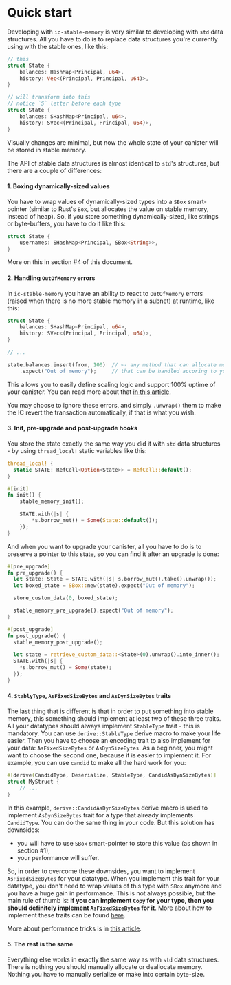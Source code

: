 # Quick start

Developing with `ic-stable-memory` is very similar to developing with `std` data structures. All you have to do is to
replace data structures you're currently using with the stable ones, like this:
```rust
// this
struct State {
    balances: HashMap<Principal, u64>,
    history: Vec<(Principal, Principal, u64)>,
}

// will transform into this
// notice `S` letter before each type
struct State {
    balances: SHashMap<Principal, u64>,
    history: SVec<(Principal, Principal, u64)>,
}
```
Visually changes are minimal, but now the whole state of your canister will be stored in stable memory.

The API of stable data structures is almost identical to `std`'s structures, but there are a couple of differences:

#### 1. Boxing dynamically-sized values

You have to wrap values of dynamically-sized types into a `SBox` smart-pointer (similar to Rust's `Box`, but allocates the 
value on stable memory, instead of heap). So, if you store something dynamically-sized, like strings or byte-buffers, 
you have to do it like this:
```rust
struct State {
    usernames: SHashMap<Principal, SBox<String>>,
}
```

More on this in section #4 of this document.

#### 2. Handling `OutOfMemory` errors
In `ic-stable-memory` you have an ability to react to `OutOfMemory` errors (raised when there is no more stable memory
in a subnet) at runtime, like this:
```rust
struct State {
    balances: SHashMap<Principal, u64>,
    history: SVec<(Principal, Principal, u64)>,
}

// ...

state.balances.insert(from, 100)  // <- any method that can allocate memory returns a `Result`
    .expect("Out of memory");     // that can be handled accoring to your needs
```
This allows you to easily define scaling logic and support 100% uptime of your canister. You can read more about that
[in this article](./out-of-memory-error-handling.md).

You may choose to ignore these errors, and simply `.unwrap()` them to make the IC revert the transaction automatically, 
if that is what you wish.

#### 3. Init, pre-upgrade and post-upgrade hooks
You store the state exactly the same way you did it with `std` data structures - by using `thread_local!` static variables
like this:
```rust
thread_local! {
  static STATE: RefCell<Option<State>> = RefCell::default();
}

#[init]
fn init() {
    stable_memory_init();

    STATE.with(|s| {
        *s.borrow_mut() = Some(State::default());
    });
}
```

And when you want to upgrade your canister, all you have to do is to preserve a pointer to this state, so you can find it
after an upgrade is done:
```rust
#[pre_upgrade]
fn pre_upgrade() {
  let state: State = STATE.with(|s| s.borrow_mut().take().unwrap());
  let boxed_state = SBox::new(state).expect("Out of memory");

  store_custom_data(0, boxed_state);

  stable_memory_pre_upgrade().expect("Out of memory");
}

#[post_upgrade]
fn post_upgrade() {
  stable_memory_post_upgrade();

  let state = retrieve_custom_data::<State>(0).unwrap().into_inner();
  STATE.with(|s| {
    *s.borrow_mut() = Some(state);
  });
}
```

#### 4. `StablyType`, `AsFixedSizeBytes` and `AsDynSizeBytes` traits
The last thing that is different is that in order to put something into stable memory, 
this something should implement at least two of these three traits. All your datatypes should
always implement `StableType` trait - this is mandatory. You can use `derive::StableType` derive
macro to make your life easier. Then you have to choose an encoding trait to also implement for your
data: `AsFixedSizeBytes` or `AsDynSizeBytes`. As a beginner, you might want to choose the second one,
because it is easier to implement it. For example, you can use `candid` to make all the hard work for you:
```rust
#[derive(CandidType, Deserialize, StableType, CandidAsDynSizeBytes)]
struct MyStruct {
    // ...
}
```
In this example, `derive::CandidAsDynSizeBytes` derive macro is used to implement `AsDynSizeBytes` trait for
a type that already implements `CandidType`. You can do the same thing in your code. But this solution has
downsides:
* you will have to use `SBox` smart-pointer to store this value (as shown in section #1);
* your performance will suffer.

So, in order to overcome these downsides, you want to implement `AsFixedSizeBytes` for your datatype. When you implement
this trait for your datatype, you don't need to wrap values of this type with `SBox` anymore and you have a huge gain in
performance. This is not always possible, but the main rule of thumb is: **if you can implement `Copy` for your type, 
then you should definitely implement `AsFixedSizeBytes` for it**. More about how to implement these traits can be 
found [here](./encoding.md). 

More about performance tricks is in [this article](./perfomance.md).

#### 5. The rest is the same
Everything else works in exactly the same way as with `std` data structures. There is nothing you should manually allocate
or deallocate memory. Nothing you have to manually serialize or make into certain byte-size.
